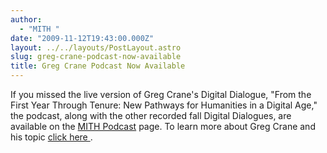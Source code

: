 ```yaml
---
author:
  - "MITH "
date: "2009-11-12T19:43:00.000Z"
layout: ../../layouts/PostLayout.astro
slug: greg-crane-podcast-now-available
title: Greg Crane Podcast Now Available
---
```


If you missed the live version of Greg Crane's Digital Dialogue, "From the First Year Through Tenure: New Pathways for Humanities in a Digital Age," the podcast, along with the other recorded fall Digital Dialogues, are available on the [MITH Podcast](http://mith.umd.edu/digital-dialogues/dialogues/ "Podcasts") page. To learn more about Greg Crane and his topic [click here ](http://mith.umd.edu/1111-mith-digital-dialogue-greg-crane-from-the-first-year-through-tenure-new-pathways-for-humanities-in-a-digital-age/ "11/11 MITH Digital Dialogue: Greg Crane, “From the First Year Through Tenure: New Pathways for Humanities in a Digital Age”").
